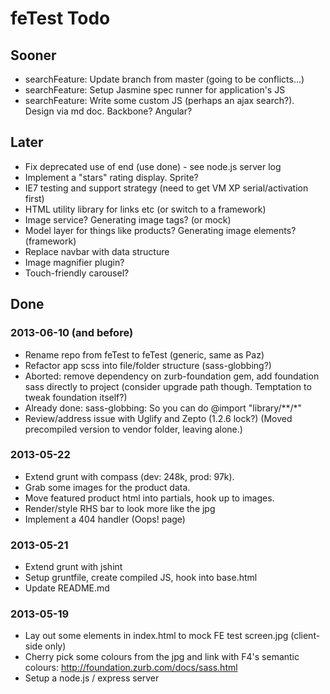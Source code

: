 # feTest Todo

## Sooner

* searchFeature: Update branch from master (going to be conflicts...)
* searchFeature: Setup Jasmine spec runner for application's JS
* searchFeature: Write some custom JS (perhaps an ajax search?). Design via md doc. Backbone? Angular?

## Later

* Fix deprecated use of end (use done) - see node.js server log
* Implement a "stars" rating display. Sprite?
* IE7 testing and support strategy (need to get VM XP serial/activation first)
* HTML utility library for links etc (or switch to a framework)
* Image service? Generating image tags? (or mock)
* Model layer for things like products? Generating image elements? (framework)
* Replace navbar with data structure
* Image magnifier plugin?
* Touch-friendly carousel?

## Done

### 2013-06-10 (and before)

* Rename repo from feTest to feTest (generic, same as Paz)
* Refactor app scss into file/folder structure (sass-globbing?)
* Aborted: remove dependency on zurb-foundation gem, add foundation sass directly to project (consider upgrade path though. Temptation to tweak foundation itself?)
* Already done: sass-globbing: So you can do @import "library/**/*"
* Review/address issue with Uglify and Zepto (1.2.6 lock?) (Moved precompiled version to vendor folder, leaving alone.)

### 2013-05-22

* Extend grunt with compass (dev: 248k, prod: 97k).
* Grab some images for the product data.
* Move featured product html into partials, hook up to images.
* Render/style RHS bar to look more like the jpg
* Implement a 404 handler (Oops! page)

### 2013-05-21

* Extend grunt with jshint
* Setup gruntfile, create compiled JS, hook into base.html
* Update README.md

### 2013-05-19

* Lay out some elements in index.html to mock FE test screen.jpg (client-side only)
* Cherry pick some colours from the jpg and link with F4's semantic colours: http://foundation.zurb.com/docs/sass.html
* Setup a node.js / express server
